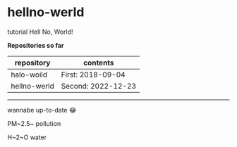# hellno-werld
tutorial Hell No, World!

__Repositories so far__

| repository   | contents           |
| ------------ | -------------------|
| halo-woild  | First: 2018-09-04  |
| hellno-werld | Second: 2022-12-23 |

***
wannabe up-to-date :joy:

PM~2.5~ pollution

H~2~O water
